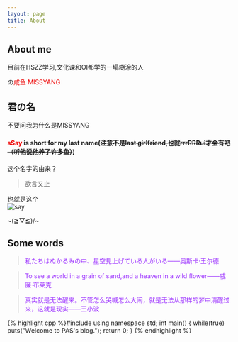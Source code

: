 ```yaml
---
layout: page
title: About
---
```

## About me
目前在HSZZ学习,文化课和OI都学的一塌糊涂的人

の<font color = "#EE0000">咸鱼 MISSYANG</font>   
## 君の名   
不要问我为什么是MISSYANG 
#### <font color = "#EE0000">sSay</font> is short for my last name(~~注意不是last girlfriend,也就rrrRRRui才会有吧（听他说他养了许多鱼）~~)  
这个名字的由来？
> 欲言又止  

也就是这个   
![say](http://imglf1.nosdn.127.net/img/L3owcXMvOE5FVmh1RUIvVkZPRmpZdzdFRjRaekhQYm8zTHVXdjRFYjJ0dGJmd2JWTW9QclVnPT0.png?imageView&thumbnail=500x0&quality=96&stripmeta=0&type=jpg)   

~\(≧▽≦)/~   
## Some words
><font color = "#9B30FF">私たちはぬかるみの中、星空見上げている人がいる——奥斯卡·王尔德</font>

><font color = "#9B30FF">To see a world in a grain of sand,and a heaven in a wild flower——威廉·布莱克</font>

><font color = "#9B30FF">真实就是无法醒来。不管怎么哭喊怎么大闹，就是无法从那样的梦中清醒过来，这就是现实——王小波</font>


{% highlight cpp %}#include <iostream>
using namespace std;
int main() {
  while(true) puts("Welcome to PAS's blog.");
  return 0;
}
{% endhighlight %}
